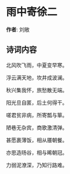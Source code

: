 # 雨中寄徐二

**作者**: 刘敞

## 诗词内容

北风吹飞雨，中夏变早寒。

浮云满天地，坎井成波澜。

秋兴集我怀，旅愁散无端。

阳光旦自匿，后土何得干。

嗟君贫非病，所寄瓢与箪。

陋巷无杂宾，商歌激清弹。

甚愿裹薄饭，相从餍朝餐。

亦思造旸谷，相与晞朝冠。

力弱泥潦深，乃知行路难。

